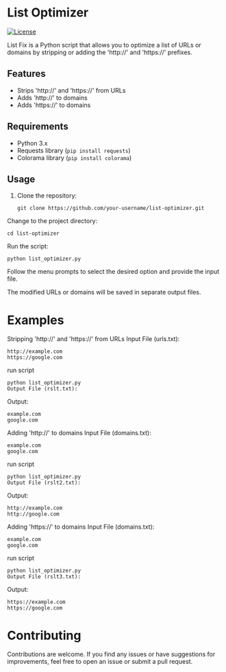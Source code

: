 # List Optimizer

[![License](https://img.shields.io/badge/license-MIT-blue.svg)](LICENSE)


List Fix is a Python script that allows you to optimize a list of URLs or domains by stripping or adding the 'http://' and 'https://' prefixes.

## Features

- Strips 'http://' and 'https://' from URLs
- Adds 'http://' to domains
- Adds 'https://' to domains

## Requirements

- Python 3.x
- Requests library (`pip install requests`)
- Colorama library (`pip install colorama`)

## Usage

1. Clone the repository:

   ```
   git clone https://github.com/your-username/list-optimizer.git
   ```
Change to the project directory:
```
cd list-optimizer
```
Run the script:

```
python list_optimizer.py
```
Follow the menu prompts to select the desired option and provide the input file.

The modified URLs or domains will be saved in separate output files.

# Examples
Stripping 'http://' and 'https://' from URLs Input File (urls.txt):

```
http://example.com
https://google.com
```
run script
```
python list_optimizer.py
Output File (rslt.txt):
```
Output:
```
example.com
google.com
```
Adding 'http://' to domains
Input File (domains.txt):
```
example.com
google.com
```
run script
```
python list_optimizer.py
Output File (rslt2.txt):
```
Output:
```
http://example.com
http://google.com
```
Adding 'https://' to domains
Input File (domains.txt):

```
example.com
google.com
```
run script
```
python list_optimizer.py
Output File (rslt3.txt):
```
Output:
```
https://example.com
https://google.com
```
# Contributing
Contributions are welcome. If you find any issues or have suggestions for improvements, feel free to open an issue or submit a pull request.


